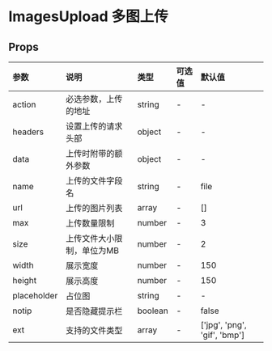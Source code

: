 # ImagesUpload 多图上传

## Props

| 参数        | 说明                       | 类型    | 可选值 | 默认值                       |
| :---------- | :------------------------- | :------ | :----- | :--------------------------- |
| action      | 必选参数，上传的地址       | string  | -      | -                            |
| headers     | 设置上传的请求头部         | object  | -      | -                            |
| data        | 上传时附带的额外参数       | object  | -      | -                            |
| name        | 上传的文件字段名           | string  | -      | file                         |
| url         | 上传的图片列表             | array   | -      | []                           |
| max         | 上传数量限制               | number  | -      | 3                            |
| size        | 上传文件大小限制，单位为MB | number  | -      | 2                            |
| width       | 展示宽度                   | number  | -      | 150                          |
| height      | 展示高度                   | number  | -      | 150                          |
| placeholder | 占位图                     | string  | -      | -                            |
| notip       | 是否隐藏提示栏             | boolean | -      | false                        |
| ext         | 支持的文件类型             | array   | -      | ['jpg', 'png', 'gif', 'bmp'] |